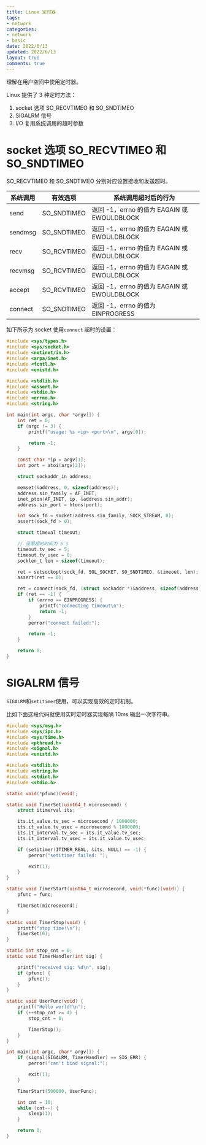 ```yaml
---
title: Linux 定时器
tags: 
- network
categories:
- network
- basic
date: 2022/6/13
updated: 2022/6/13
layout: true
comments: true
---
```


理解在用户空间中使用定时器。

Linux 提供了 3 种定时方法：
1. socket 选项 SO_RECVTIMEO 和 SO_SNDTIMEO
2. SIGALRM 信号
3. I/O 复用系统调用的超时参数

<!--more-->

# socket 选项 SO_RECVTIMEO 和 SO_SNDTIMEO

SO_RECVTIMEO 和 SO_SNDTIMEO 分别对应设置接收和发送超时。

| 系统调用 | 有效选项    | 系统调用超时后的行为                        |
|----------|-----------|---------------------------------------------|
| send     | SO_SNDTIMEO | 返回 -1，errno 的值为 EAGAIN 或 EWOULDBLOCK |
| sendmsg  | SO_SNDTIMEO | 返回 -1，errno 的值为 EAGAIN 或 EWOULDBLOCK |
| recv     | SO_RCVTIMEO | 返回 -1，errno 的值为 EAGAIN 或 EWOULDBLOCK |
| recvmsg  | SO_RCVTIMEO | 返回 -1，errno 的值为 EAGAIN 或 EWOULDBLOCK |
| accept   | SO_RCVTIMEO | 返回 -1，errno 的值为 EAGAIN 或 EWOULDBLOCK |
| connect  | SO_SNDTIMEO | 返回 -1，errno 的值为 EINPROGRESS           |

如下所示为 socket 使用`connect` 超时的设置：

``` c
#include <sys/types.h>
#include <sys/socket.h>
#include <netinet/in.h>
#include <arpa/inet.h>
#include <fcntl.h>
#include <unistd.h>

#include <stdlib.h>
#include <assert.h>
#include <stdio.h>
#include <errno.h>
#include <string.h>

int main(int argc, char *argv[]) {
    int ret = 0;
    if (argc != 3) {
        printf("usage: %s <ip> <port>\n", argv[0]);

        return -1;
    }

    const char *ip = argv[1];
    int port = atoi(argv[2]);

    struct sockaddr_in address;

    memset(&address, 0, sizeof(address));
    address.sin_family = AF_INET;
    inet_pton(AF_INET, ip, &address.sin_addr);
    address.sin_port = htons(port);

    int sock_fd = socket(address.sin_family, SOCK_STREAM, 0);
    assert(sock_fd > 0);

    struct timeval timeout;

    // 设置超时时间为 5 s
    timeout.tv_sec = 5;
    timeout.tv_usec = 0;
    socklen_t len = sizeof(timeout);

    ret = setsockopt(sock_fd, SOL_SOCKET, SO_SNDTIMEO, &timeout, len);
    assert(ret == 0);

    ret = connect(sock_fd, (struct sockaddr *)&address, sizeof(address));
    if (ret == -1) {
        if (errno == EINPROGRESS) {
            printf("connecting timeout\n");
            return -1;
        }
        perror("connect failed:");

        return -1;
    }

    return 0;
}
```

# SIGALRM 信号

`SIGALRM`和`setitimer`使用，可以实现高效的定时机制。

比如下面这段代码就使用实时定时器实现每隔 10ms 输出一次字符串。

```c
#include <sys/msg.h>
#include <sys/ipc.h>
#include <sys/time.h>
#include <pthread.h>
#include <signal.h>
#include <unistd.h>

#include <stdlib.h>
#include <string.h>
#include <stdint.h>
#include <stdio.h>

static void(*pfunc)(void);

static void TimerSet(uint64_t microsecond) {
    struct itimerval its;

    its.it_value.tv_sec = microsecond / 1000000;
    its.it_value.tv_usec = microsecond % 1000000;
    its.it_interval.tv_sec = its.it_value.tv_sec;
    its.it_interval.tv_usec = its.it_value.tv_usec;

    if (setitimer(ITIMER_REAL, &its, NULL) == -1) {
        perror("setitimer failed: ");

        exit(1);
    }
}

static void TimerStart(uint64_t microsecond, void(*func)(void)) {
    pfunc = func;

    TimerSet(microsecond);
}

static void TimerStop(void) {
    printf("stop time!\n");
    TimerSet(0);
}

static int stop_cnt = 0;
static void TimerHandler(int sig) {

    printf("received sig: %d\n", sig);
    if (pfunc) {
        pfunc();
    }
}

static void UserFunc(void) {
    printf("Hello world!\n");
    if (++stop_cnt >= 4) {
        stop_cnt = 0;

        TimerStop();
    }
}

int main(int argc, char* argv[]) {
    if (signal(SIGALRM, TimerHandler) == SIG_ERR) {
        perror("can't bind signal:");

        exit(1);
    }

    TimerStart(500000, UserFunc);

    int cnt = 10;
    while (cnt--) {
        sleep(1);
    }

    return 0;
}
```
